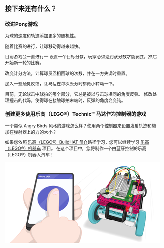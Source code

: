 ## 接下来还有什么？

### 改进Pong游戏

为球的速度和轨迹添加更多的随机性。

随着比赛的进行，让球移动得越来越快。

目前游戏会一直进行— 设置一个目标分数，玩家必须达到该分数才能获胜，然后开始新一轮的比赛。

改变计分方法，计算球员互相回球的次数，并在一方失误时重置。

加入一些触觉反馈，让马达在每次丢分时都微小转动一下。

目前，无论球击中球拍的哪个部分，它总是被以与击球相同的角度反弹。 修改处理撞击的代码，使得球在接触球拍末端时，反弹的角度会变钝。

### 创建更多使用乐高（LEGO®）Technic™ 马达作为控制器的游戏

一个类似 Angry Birds 风格的游戏怎么样？使用两个控制器来设置发射轨迹和施加在弹射器上的力的大小？

如果您依照 [乐高（LEGO®）BuildHAT 简介](https://projects.raspberrypi.org/en/pathways/lego-intro)路径学习，您可以继续学习 [乐高（LEGO®）机器车](https://projects.raspberrypi.org/en/projects/lego-robot-car) 项目。 在这个项目中，您将制作一个由蓝牙控制的乐高（LEGO®）机器人汽车！

![乐高（LEGO®）机器人汽车项目](images/robotcar.png)

